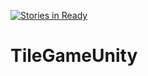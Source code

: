 [![Stories in Ready](https://badge.waffle.io/RockyMaxStudios/TileGameUnity.png?label=ready&title=Ready)](https://waffle.io/RockyMaxStudios/TileGameUnity)
# TileGameUnity
